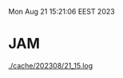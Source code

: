 Mon Aug 21 15:21:06 EEST 2023
# JAM
<a href='./cache/202308/21_15.log'>./cache/202308/21_15.log</a>
